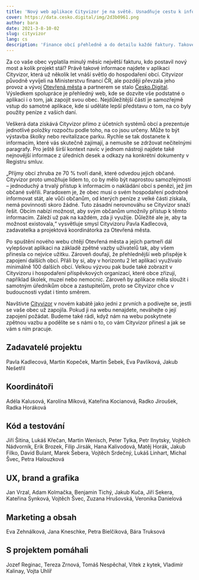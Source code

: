 ```yaml
---
title: 'Nový web aplikace Cityvizor je na světě. Usnadňuje cestu k informacím o hospodaření obcí'
cover: https://data.cesko.digital/img/2d3b0961.png
author: bara
date: 2021-3-8-10-02
slug: cityvizor
lang: cs
description: 'Finance obcí přehledně a do detailu každé faktury. Takové je poslání aplikace Cityvizor, jejíž provoz zajišťuje spolek Otevřená města. Ve spolupráci s Česko.Digital vznikl nový web, který má cestu k otevřeným informacím o hospodaření obcí ještě usnadnit. Co všechno se na webu a v aplikaci dozvíte?'
---
```


Za co vaše obec vyplatila minulý měsíc největší fakturu, kdo postavil nový most a kolik projekt stál? Právě takové informace najdete v aplikaci Cityvizor, která už několik let vnáší světlo do hospodaření obcí. Cityvizor původně vyvíjeli na Ministerstvu financí ČR, ale později převzala jeho provoz a vývoj [Otevřená města](https://www.otevrenamesta.cz/) a partnerem se stalo [Česko.Digital](https://cesko.digital/). Výsledkem spolupráce je přehledný web, kde se dozvíte vše podstatné o aplikaci i o tom, jak zapojit svou obec. Nejdůležitější částí je samozřejmě vstup do samotné aplikace, kde si uděláte lepší představu o tom, na co byly použity peníze z vašich daní.

Veškerá data získává Cityvizor přímo z účetních systémů obcí a prezentuje jednotlivé položky rozpočtu podle toho, na co jsou určeny. Může to být výstavba školky nebo revitalizace parku. Rychle se tak dostanete k informacím, které vás skutečně zajímají, a nemusíte se zdržovat nečitelnými paragrafy. Pro ještě širší kontext navíc v jednom nástroji najdete také nejnovější informace z úředních desek a odkazy na konkrétní dokumenty v Registru smluv.

„Příjmy obcí zhruba ze 70 % tvoří daně, které odvedou jejich občané. Cityvizor proto umožňuje lidem to, co by mělo být naprostou samozřejmostí – jednoduchý a trvalý přístup k informacím o nakládání obcí s penězi, jež jim občané svěřili. Paradoxem je, že obec musí o svém hospodaření podrobně informovat stát, ale vůči občanům, od kterých peníze z velké části získala, nemá povinnosti skoro žádné. Tuto zásadní nerovnováhu se Cityvizor snaží řešit. Obcím nabízí možnost, aby svým občanům umožnily přístup k těmto informacím. Záleží už pak na každém, zda ji využije. Důležité ale je, aby ta možnost existovala,“ vysvětluje smysl Cityvizoru Pavla Kadlecová, zadavatelka a projektová koordinátorka za Otevřená města.

Po spuštění nového webu chtějí Otevřená města a jejich partneři dál vylepšovat aplikaci na základě zpětné vazby uživatelů tak, aby všem přinesla co nejvíce užitku. Zároveň doufají, že přehlednější web přispěje k zapojení dalších obcí. Přáli by si, aby v horizontu 2 let aplikaci využívalo minimálně 100 dalších obcí. Velkou výzvou pak bude také zobrazit v Cityvizoru i hospodaření příspěvkových organizací, které obce zřizují, například školek, muzeí nebo nemocnic. Zároveň by aplikace měla sloužit i samotným úředníkům obce a zastupitelům, proto se Cityvizor chce v budoucnosti vydat i tímto směrem.

Navštivte [Cityvizor](https://www.cityvizor.cz/landing/) v novém kabátě jako jedni z prvních a podívejte se, jestli se vaše obec už zapojila. Pokud ji na webu nenajdete, neváhejte o její zapojení požádat. Budeme také rádi, když nám na webu poskytnete zpětnou vazbu a podělíte se s námi o to, co vám Cityvizor přinesl a jak se vám s ním pracuje.

## Zadavatelé projektu

Pavla Kadlecová, Martin Kopeček, Martin Šebek, Eva Pavlíková, Jakub Nešetřil

## Koordinátoři

Adéla Kalusová, Karolína Míková, Kateřina Kocianová, Radko Jiroušek, Radka Horáková

## Kód a testování

Jiří Šitina, Lukáš Křečan, Martin Wenisch, Peter Tylka, Petr Ilnytsky, Vojtěch Nádvorník, Erik Brozek, Filip Jirsák, Hana Kalivodová, Matěj Horák, Jakub Filko, David Bulant, Marek Šebera, Vojtěch Srdečný, Lukáš Linhart, Michal Švec, Petra Halouzková

## UX, brand a grafika

Jan Vrzal, Adam Kolmačka, Benjamin Tichý, Jakub Kuča, Jiří Sekera, Kateřina Synková, Vojtěch Švec, Zuzana Hrušovská, Veronika Danielová

## Marketing a obsah

Eva Zehnálková, Jana Kneschke, Petra Bielčiková, Bára Truksová

## S projektem pomáhali

Jozef Reginac, Tereza Zrnová, Tomáš Nespěchal, Vítek z kytek, Vladimír Kalinay, Vojta Uhlíř